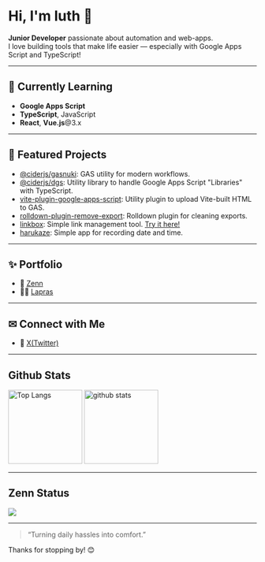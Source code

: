 # Hi, I'm luth 👋

**Junior Developer** passionate about automation and web-apps.  
I love building tools that make life easier — especially with Google Apps Script and TypeScript!

---

## 🌱 Currently Learning

- **Google Apps Script**
- **TypeScript**, JavaScript
- **React**, **Vue.js**@3.x

---

## 🌟 Featured Projects

- [@ciderjs/gasnuki](https://github.com/luthpg/gasnuki): GAS utility for modern workflows.
- [@ciderjs/dgs](https://github.com/luthpg/dgs): Utility library to handle Google Apps Script "Libraries" with TypeScript.
- [vite-plugin-google-apps-script](https://github.com/luthpg/vite-plugin-google-apps-script): Utility plugin to upload Vite-built HTML to GAS.
- [rolldown-plugin-remove-export](https://github.com/luthpg/rolldown-plugin-remove-export): Rolldown plugin for cleaning exports.
- [linkbox](https://github.com/luthpg/linkbox): Simple link management tool. [Try it here!](https://linkbox.ciderjs.com/)
- [harukaze](https://github.com/luthpg/harukaze-days): Simple app for recording date and time.

---

## ✨ Portfolio

- 📘 [Zenn](https://zenn.dev/luth)
- 🧑‍💻 [Lapras](https://lapras.com/public/luth)

---

## ✉ Connect with Me

- 🐤 [X(Twitter)](https://x.com/luth_pg)

---

## Github Stats

<p align="left"> 
  <img alt="Top Langs" height="150px" src="https://github-readme-stats.vercel.app/api/top-langs/?username=luthpg&layout=compact&show_icons=true&theme=tokyonight" />
  <img alt="github stats" height="150px" src="https://github-readme-stats.vercel.app/api?username=luthpg&theme=tokyonight&show_icons=ture" />
</p>

---

## Zenn Status

[![](https://github-readme-blog-score.vercel.app/api/get_zenn_score?zennId=luth&v=2)](https://zenn.dev/luth)

---

> “Turning daily hassles into comfort.”

Thanks for stopping by! 😊
